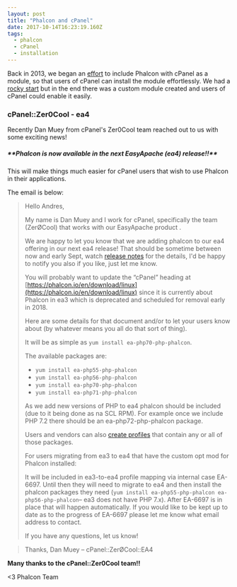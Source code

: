 ```yaml
---
layout: post
title: "Phalcon and cPanel"
date: 2017-10-14T16:23:19.160Z
tags: 
  - phalcon
  - cPanel
  - installation
---
```


Back in 2013, we began an [effort](/post/help-the-community-to-make-phalcon-available-on-cpanel) to include Phalcon with cPanel as a module, so that users of cPanel can install the module effortlessly. We had a [rocky start](https://niden.net/post/voting-for-phalcon-as-cpanel-feature) but in the end there was a custom module created and users of cPanel could enable it easily.

<!--more-->
### cPanel::Zer0Cool - ea4 
Recently Dan Muey from cPanel's Zer0Cool team reached out to us with some exciting news! 

<h5 class="alert alert-info">
**Phalcon is now available in the next EasyApache (ea4) release!!** 
</h5>

This will make things much easier for cPanel users that wish to use Phalcon in their applications.

The email is below:

> Hello Andres,
> 
> My name is Dan Muey and I work for cPanel, specifically the team (ZerØCool) that works with our EasyApache product .
> 
> We are happy to let you know that we are adding phalcon to our ea4 offering in our next ea4 release! That should be sometime between now and early Sept, watch [release notes](https://documentation.cpanel.net/display/EA4/EasyApache+4+Release+Notes) for the details, I'd be happy to notify you also if you like, just let me know.
> 
> You will probably want to update the “cPanel” heading at [https://phalcon.io/en/download/linux](https://phalcon.io/en/download/linux) since it is currently about Phalcon in ea3 which is deprecated and scheduled for removal early in 2018.
> 
> Here are some details for that document and/or to let your users know about (by whatever means you all do that sort of thing).
> 
> It will be as simple as `yum install ea-php70-php-phalcon`.
> 
> The available packages are:
> - `yum install ea-php55-php-phalcon`
> - `yum install ea-php56-php-phalcon`
> - `yum install ea-php70-php-phalcon`
> - `yum install ea-php71-php-phalcon`
> 
> As we add new versions of PHP to ea4 phalcon should be included (due to it being done as na SCL RPM). For example once we include PHP 7.2 there should be an ea-php72-php-phalcon package.
> 
> Users and vendors can also [create profiles](https://documentation.cpanel.net/display/EA4/EasyApache+4+-+Create+a+Profile) that contain any or all of those packages.
> 
> For users migrating from ea3 to ea4 that have the custom opt mod for Phalcon installed:
> 
> It will be included in ea3-to-ea4 profile mapping via internal case EA-6697. Until then they will need to migrate to ea4 and then install the phalcon packages they need (`yum install ea-php55-php-phalcon ea-php56-php-phalcon`– ea3 does not have PHP 7.x). After EA-6697 is in place that will happen automatically. If you would like to be kept up to date as to the progress of EA-6697 please let me know what email address to contact.
> 
> If you have any questions, let us know!

> Thanks,
> Dan Muey – cPanel::ZerØCool::EA4


**Many thanks to the cPanel::Zer0Cool team!!**

<3 Phalcon Team


